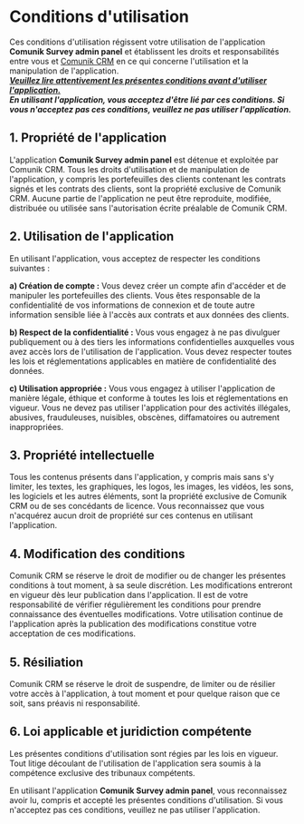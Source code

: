 # Conditions d'utilisation

Ces conditions d'utilisation régissent votre utilisation de l'application **Comunik Survey admin panel** et établissent les droits et responsabilités entre vous et [Comunik CRM](https://www.comunikcrm.com "Comunik CRM") en ce qui concerne l'utilisation et la manipulation de l'application. <br> <ins>___Veuillez lire attentivement les présentes conditions avant d'utiliser l'application.</ins> <br> En utilisant l'application, vous acceptez d'être lié par ces conditions. Si vous n'acceptez pas ces conditions, veuillez ne pas utiliser l'application.___

## 1. Propriété de l'application

L'application **Comunik Survey admin panel** est détenue et exploitée par Comunik CRM. Tous les droits d'utilisation et de manipulation de l'application, y compris les portefeuilles des clients contenant les contrats signés et les contrats des clients, sont la propriété exclusive de Comunik CRM. Aucune partie de l'application ne peut être reproduite, modifiée, distribuée ou utilisée sans l'autorisation écrite préalable de Comunik CRM.

## 2. Utilisation de l'application

En utilisant l'application, vous acceptez de respecter les conditions suivantes :

**a) Création de compte :** Vous devez créer un compte afin d'accéder et de manipuler les portefeuilles des clients. Vous êtes responsable de la confidentialité de vos informations de connexion et de toute autre information sensible liée à l'accès aux contrats et aux données des clients.

**b) Respect de la confidentialité :** Vous vous engagez à ne pas divulguer publiquement ou à des tiers les informations confidentielles auxquelles vous avez accès lors de l'utilisation de l'application. Vous devez respecter toutes les lois et réglementations applicables en matière de confidentialité des données.

**c) Utilisation appropriée :** Vous vous engagez à utiliser l'application de manière légale, éthique et conforme à toutes les lois et réglementations en vigueur. Vous ne devez pas utiliser l'application pour des activités illégales, abusives, frauduleuses, nuisibles, obscènes, diffamatoires ou autrement inappropriées.

## 3. Propriété intellectuelle

Tous les contenus présents dans l'application, y compris mais sans s'y limiter, les textes, les graphiques, les logos, les images, les vidéos, les sons, les logiciels et les autres éléments, sont la propriété exclusive de Comunik CRM ou de ses concédants de licence. Vous reconnaissez que vous n'acquérez aucun droit de propriété sur ces contenus en utilisant l'application.

## 4. Modification des conditions

Comunik CRM se réserve le droit de modifier ou de changer les présentes conditions à tout moment, à sa seule discrétion. Les modifications entreront en vigueur dès leur publication dans l'application. Il est de votre responsabilité de vérifier régulièrement les conditions pour prendre connaissance des éventuelles modifications. Votre utilisation continue de l'application après la publication des modifications constitue votre acceptation de ces modifications.

## 5. Résiliation

Comunik CRM se réserve le droit de suspendre, de limiter ou de résilier votre accès à l'application, à tout moment et pour quelque raison que ce soit, sans préavis ni responsabilité.

## 6. Loi applicable et juridiction compétente

Les présentes conditions d'utilisation sont régies par les lois en vigueur. Tout litige découlant de l'utilisation de l'application sera soumis à la compétence exclusive des tribunaux compétents.

En utilisant l'application **Comunik Survey admin panel**, vous reconnaissez avoir lu, compris et accepté les présentes conditions d'utilisation. Si vous n'acceptez pas ces conditions, veuillez ne pas utiliser l'application.

